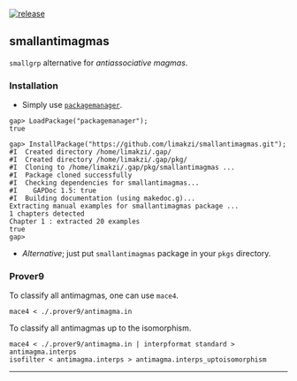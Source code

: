 [![release](https://github.com/limakzi/smallantimagmas/actions/workflows/release-bump.yaml/badge.svg)](https://github.com/limakzi/smallantimagmas/actions/workflows/release-bump.yaml)

## smallantimagmas

`smallgrp` alternative for _antiassociative magmas_.


### Installation

* Simply use [`packagemanager`](1).

```
gap> LoadPackage("packagemanager");
true

gap> InstallPackage("https://github.com/limakzi/smallantimagmas.git");
#I  Created directory /home/limakzi/.gap/
#I  Created directory /home/limakzi/.gap/pkg/
#I  Cloning to /home/limakzi/.gap/pkg/smallantimagmas ...
#I  Package cloned successfully
#I  Checking dependencies for smallantimagmas...
#I    GAPDoc 1.5: true
#I  Building documentation (using makedoc.g)...
Extracting manual examples for smallantimagmas package ...
1 chapters detected
Chapter 1 : extracted 20 examples
true
gap> 
```

* _Alternative_; just put `smallantimagmas` package in your `pkgs` directory.


### Prover9

To classify all antimagmas, one can use `mace4`.

```
mace4 < ./.prover9/antimagma.in
```

To classify all antimagmas up to the isomorphism.

```
mace4 < ./.prover9/antimagma.in | interpformat standard > antimagma.interps
isofilter < antimagma.interps > antimagma.interps_uptoisomorphism
```

---

[1]: https://github.com/gap-packages/PackageManager